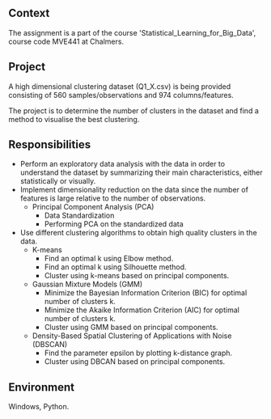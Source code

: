 ## Context
The assignment is a part of the course 'Statistical_Learning_for_Big_Data', course code MVE441 at Chalmers.

## Project
A high dimensional clustering dataset (Q1_X.csv) is being provided consisting of 560 samples/observations and 974 columns/features.

The project is to determine the number of clusters in the dataset and find a method to visualise the best clustering.

## Responsibilities
- Perform an exploratory data analysis with the data in order to understand the dataset by summarizing their main characteristics, either statistically or visually.
- Implement dimensionality reduction on the data since the number of features is large relative to the number of observations.
  * Principal Component Analysis (PCA)
    - Data Standardization
    - Performing PCA on the standardized data
- Use different clustering algorithms to obtain high quality clusters in the data.
  * K-means
    - Find an optimal k using Elbow method.
    - Find an optimal k using Silhouette method.
    - Cluster using k-means based on principal components.
  * Gaussian Mixture Models (GMM)
    - Minimize the Bayesian Information Criterion (BIC) for optimal number of clusters k.
    - Minimize the Akaike Information Criterion (AIC) for optimal number of clusters k.
    - Cluster using GMM based on principal components.
  * Density-Based Spatial Clustering of Applications with Noise (DBSCAN)
    - Find the parameter epsilon by plotting k-distance graph.
    - Cluster using DBCAN based on principal components.
    
## Environment
Windows, Python.
